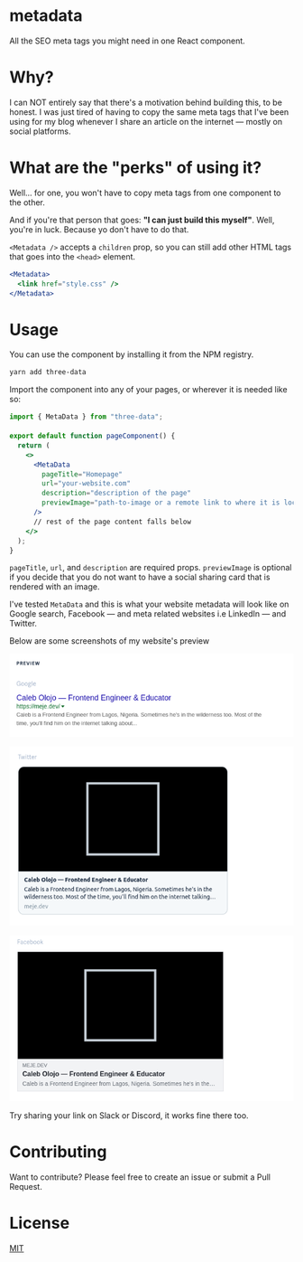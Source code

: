 # metadata

All the SEO meta tags you might need in one React component.

# Why?

I can NOT entirely say that there's a motivation behind building this, to be honest. I was just tired of having to copy the same meta tags that I've been using for my blog whenever I share an article on the internet &mdash; mostly on social platforms.

# What are the "perks" of using it?

Well... for one, you won't have to copy meta tags from one component to the other.

And if you're that person that goes: **"I can just build this myself"**. Well, you're in luck. Because yo don't have to do that.

`<Metadata />` accepts a `children` prop, so you can still add other HTML tags that goes into the `<head>` element.

```jsx
<Metadata>
  <link href="style.css" />
</Metadata>
```

# Usage

You can use the component by installing it from the NPM registry.

```bash
yarn add three-data
```

Import the component into any of your pages, or wherever it is needed like so:

```jsx
import { MetaData } from "three-data";

export default function pageComponent() {
  return (
    <>
      <MetaData
        pageTitle="Homepage"
        url="your-website.com"
        description="description of the page"
        previewImage="path-to-image or a remote link to where it is located."
      />
      // rest of the page content falls below
    </>
  );
}
```

`pageTitle`, `url`, and `description` are required props. `previewImage` is optional if you decide that you do not want to have a social sharing card that is rendered with an image.

I've tested `MetaData` and this is what your website metadata will look like on Google search, Facebook &mdash; and meta related websites i.e LinkedIn &mdash; and Twitter. 

Below are some screenshots of my website's preview

![Preview of Caleb's website on Google Search](./public/img/google.png)

![Preview of Caleb's website on Twitter](./public//img/twitter.png)

![Preview of Caleb's website on Facebook](./public/img/facebook.png)

Try sharing your link on Slack or Discord, it works fine there too.

# Contributing

Want to contribute? Please feel free to create an issue or submit a Pull Request.

# License 

[MIT](LICENSE)